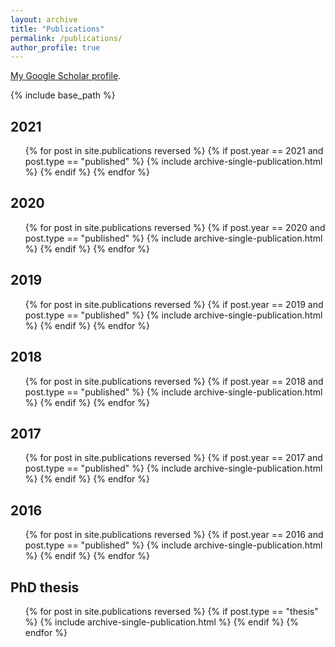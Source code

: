 ```yaml
---
layout: archive
title: "Publications"
permalink: /publications/
author_profile: true
---
```


<a href="https://scholar.google.com/citations?user=od6BFu4AAAAJ">My Google Scholar profile</a>.

{% include base_path %}

2021
------
<ul>
{% for post in site.publications reversed %}
  {% if post.year == 2021 and post.type == "published" %}
    {% include archive-single-publication.html %}
  {% endif %}
{% endfor %}
</ul>

2020
------
<ul>
{% for post in site.publications reversed %}
  {% if post.year == 2020 and post.type == "published" %}
    {% include archive-single-publication.html %}
  {% endif %}
{% endfor %}
</ul>

2019
------
<ul>
{% for post in site.publications reversed %}
  {% if post.year == 2019 and post.type == "published" %}
    {% include archive-single-publication.html %}
  {% endif %}
{% endfor %}
</ul>


2018
------
<ul>
{% for post in site.publications reversed %}
  {% if post.year == 2018 and post.type == "published" %}
    {% include archive-single-publication.html %}
  {% endif %}
{% endfor %}
</ul>

2017
------
<ul>
{% for post in site.publications reversed %}
  {% if post.year == 2017 and post.type == "published" %}
    {% include archive-single-publication.html %}
  {% endif %}
{% endfor %}
</ul>

2016
------
<ul>
{% for post in site.publications reversed %}
  {% if post.year == 2016 and post.type == "published" %}
    {% include archive-single-publication.html %}
  {% endif %}
{% endfor %}
</ul>

PhD thesis
------
<ul>
{% for post in site.publications reversed %}
  {% if post.type == "thesis" %}
    {% include archive-single-publication.html %}
  {% endif %}
{% endfor %}
</ul>
